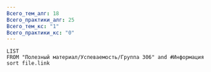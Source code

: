 ```yaml
---
Всего_тем_алг: 18
Всего_практики_алг: 25
Всего_тем_кс: "1"
Всего_практики_кс: "0"
---
```

```dataview
LIST
FROM "Полезный материал/Успеваемость/Группа 306" and #Информация 
sort file.link
```
